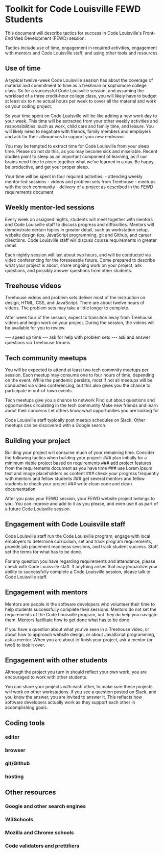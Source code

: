 
# Toolkit for Code Louisville FEWD Students

This document will describe tactics for success in Code Louisville's Front-End Web Development (FEWD) session. 

Tactics include use of time, engagement in required activities, engagement with mentors and Code Louisville staff, and using other tools and resources.

## Use of time

A typical twelve-week Code Louisville session has about the coverage of material and commitment to time as a freshman or sophomore college class. So for a successful Code Louisville session, and assuming the workload of a three credit-hour college class, you will likely have to budget at least six to nine actual hours per week to cover all the material and work on your coding project. 

So your time spent on Code Louisville will be like adding a new work day to your week. This time will be extracted from your other weekly activities and responsibilities, such as work, child care and family time, and leisure. You will likely need to negotiate with friends, family members and employers and ask for their allowances to support your new endeavor.

You may be tempted to extract time for Code Louisville from your sleep time. Please do not do this, as you may become sick and miserable. Recent studies point to sleep as an important component of learning, as if our brains need time to piece together what we've learned in a day. Be happy, be productive, and get your proper sleep.

Your time will be spent in four required activities: 
    - attending weekly mentor-led sessions
    - videos and problem sets from Treehouse
    - meetups with the tech community
    - delivery of a project as described in the FEWD requirements document

## Weekly mentor-led sessions

Every week on assigned nights, students will meet together with mentors and Code Louisville staff to discuss progress and difficulties. Mentors will demonstrate certain topics in greater detail, such as workstation setup, website design tips, JavaScript programming, git and Github, and career directions. Code Louisville staff will discuss course requirements in greater detail.

Each nightly session will last about two hours, and will be conducted via video conferencing for the foreseeable future. Come prepared to describe what your project is about, share ongoing work on your project, ask questions, and possibly answer questions from other students. 

## Treehouse videos

Treehouse videos and problem sets deliver most of the instruction on design, HTML, CSS, and JavaScript. There are about twelve hours of videos. The problem sets may take a little longer to complete.

After week four of the session, expect to transition away from Treehouse videos and begin work on your project. During the session, the videos will be available for you to review.

--- speed up time
--- ask for help with problem sets
--- ask and answer questions via Treehouse forums

## Tech community meetups

You will be expected to attend at least two tech commnity meetups per session. Each meetup may consume one to four hours of time, depending on the event. While the pandemic persists, most if not all meetups will be conducted via video conferencing, but this also gives you the chance to participate in out-of-town events.

Tech meetups give you a  chance to network
Find out about questions and opportunities circulating in the tech community
Make new friends and learn about their concerns
Let others know what opportunities you are looking for

Code Louisville staff typically post meetup schedules on Slack. Other meetups can be discovered with a Google search.

## Building your project

Building your project will consume much of your remaining time. Consider the following tactics when building your project:
    ### plan initially for a minimum viable project based on requirements
    ### add project features from the requirements document as you have time
    ### use Lorem Ipsum text and image placeholders as content
    ### check your progress frequently with mentors and fellow students
    ### get several mentors and fellow students to check your project
    ### write clean code and clean documentation
    
After you pass your FEWD session, your FEWD website project belongs to you. You can improve and add to it as you please, and even use it as part of a future Code Louisville session. 

## Engagement with Code Louisville staff

Code Louisville staff run the Code Louisville program, engage with local employers to determine curriculum, set and track program requirements, provide job placement readiness sessions, and track student success. Staff set the terms for what has to be done. 

For any question you have regarding requirements and attendance, please check with Code Louisville staff. If anything arises that may jeopardize your ability to successfully complete a Code Louisville session, please talk to Code Louisville staff.

## Engagement with mentors

Mentors are people in the software developers who volunteer their time to help students successfully complete their sessions. Mentors do not set the requirements of the Code Louisville program, but they do help you navigate them. Mentors facilitate how to get done what has to be done.

If you have a question about what you've seen in a Treehouse video, or about how to approach website design, or about JavaScript programming, ask a mentor. When you are about to finish your project, ask a mentor (or two!) to look it over. 

## Engagement with other students

Although the project you turn in should reflect your own work, you are encouraged to work with other students. 

You can share your projects with each other, to make sure these projects will work on other workstations. If you see a question posted on Slack, and you know the answer, you are invited to answer it. This reflects how software developers actually work as they support each other in accomplishing goals.

## Coding tools

### editor

### browser

### git/Github

### hosting

## Other resources

### Google and other search engines

### W3Schools

### Mozilla and Chrome schools

### Code validators and prettifiers
